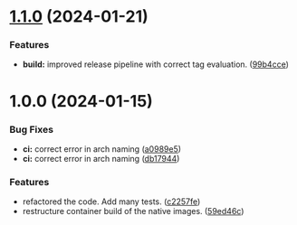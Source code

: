# [1.1.0](https://github.com/macstab/flash-duplicate-finder/compare/v1.0.0...1.1.0) (2024-01-21)


### Features

* **build:** improved release pipeline with correct tag evaluation. ([99b4cce](https://github.com/macstab/flash-duplicate-finder/commit/99b4ccecd959cf1ce6616d43296fced32db8592b))

# 1.0.0 (2024-01-15)


### Bug Fixes

* **ci:** correct error in arch naming ([a0989e5](https://github.com/macstab/flash-duplicate-finder/commit/a0989e569152afed42d23e3e9be25e40537a1701))
* **ci:** correct error in arch naming ([db17944](https://github.com/macstab/flash-duplicate-finder/commit/db17944c74625bf69d632c9c5d91e4a402c29d0e))


### Features

* refactored the code. Add many tests. ([c2257fe](https://github.com/macstab/flash-duplicate-finder/commit/c2257fea711a52a730118a8a91628b7cf566fa63))
* restructure container build of the native images. ([59ed46c](https://github.com/macstab/flash-duplicate-finder/commit/59ed46c4eb1e5793907bba24fc32140fa5178ed1))
